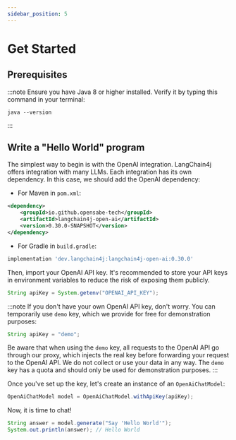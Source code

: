 ```yaml
---
sidebar_position: 5
---
```


# Get Started

## Prerequisites
:::note
Ensure you have Java 8 or higher installed. Verify it by typing this command in your terminal:
```shell
java --version
```
:::

## Write a "Hello World" program

The simplest way to begin is with the OpenAI integration.
LangChain4j offers integration with many LLMs.
Each integration has its own dependency.
In this case, we should add the OpenAI dependency:

- For Maven in `pom.xml`:
```xml
<dependency>
    <groupId>io.github.opensabe-tech</groupId>
    <artifactId>langchain4j-open-ai</artifactId>
    <version>0.30.0-SNAPSHOT</version>
</dependency>
```

- For Gradle in `build.gradle`:
```groovy
implementation 'dev.langchain4j:langchain4j-open-ai:0.30.0'
```

Then, import your OpenAI API key.
It's recommended to store your API keys in environment variables to reduce the risk of exposing them publicly.
```java
String apiKey = System.getenv("OPENAI_API_KEY");
```
:::note
If you don't have your own OpenAI API key, don't worry.
You can temporarily use `demo` key, which we provide for free for demonstration purposes:
```java
String apiKey = "demo";
```
Be aware that when using the `demo` key, all requests to the OpenAI API go through our proxy,
which injects the real key before forwarding your request to the OpenAI API.
We do not collect or use your data in any way.
The `demo` key has a quota and should only be used for demonstration purposes.
:::

Once you've set up the key, let's create an instance of an `OpenAiChatModel`:
```java
OpenAiChatModel model = OpenAiChatModel.withApiKey(apiKey);
```
Now, it is time to chat!
```java
String answer = model.generate("Say 'Hello World'");
System.out.println(answer); // Hello World
```
